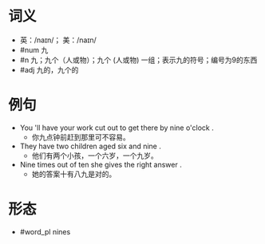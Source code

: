# 词义
- 英：/naɪn/； 美：/naɪn/
- #num 九
- #n 九；九个（人或物）；九个 (人或物) 一组；表示九的符号；编号为9的东西
- #adj 九的，九个的
# 例句
- You 'll have your work cut out to get there by nine o'clock .
	- 你九点钟前赶到那里可不容易。
- They have two children aged six and nine .
	- 他们有两个小孩，一个六岁，一个九岁。
- Nine times out of ten she gives the right answer .
	- 她的答案十有八九是对的。
# 形态
- #word_pl nines
